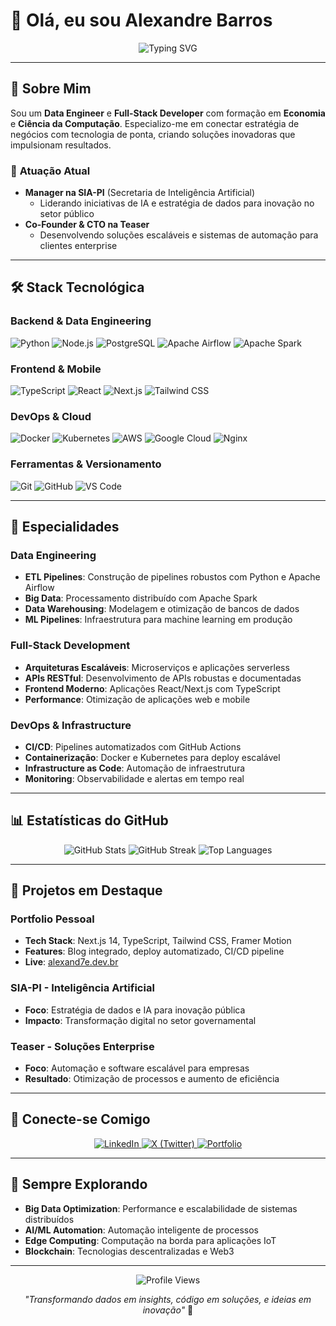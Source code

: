 # 👋 Olá, eu sou Alexandre Barros

<div align="center">
  <img src="https://readme-typing-svg.herokuapp.com?font=Fira+Code&weight=500&size=28&pause=1000&color=3B82F6&center=true&vCenter=true&width=600&height=50&lines=Data+Engineer+%7C+Full-Stack+Developer;Tech+Leader+%7C+AI+Enthusiast;Building+the+Future+with+Data" alt="Typing SVG" />
</div>

---

## 🚀 **Sobre Mim**

Sou um **Data Engineer** e **Full-Stack Developer** com formação em **Economia** e **Ciência da Computação**. Especializo-me em conectar estratégia de negócios com tecnologia de ponta, criando soluções inovadoras que impulsionam resultados.

### 🎯 **Atuação Atual**
- **Manager na SIA-PI** (Secretaria de Inteligência Artificial)
  - Liderando iniciativas de IA e estratégia de dados para inovação no setor público
- **Co-Founder & CTO na Teaser**
  - Desenvolvendo soluções escaláveis e sistemas de automação para clientes enterprise

---

## 🛠️ **Stack Tecnológica**

### **Backend & Data Engineering**
![Python](https://img.shields.io/badge/Python-3776AB?style=for-the-badge&logo=python&logoColor=white)
![Node.js](https://img.shields.io/badge/Node.js-339933?style=for-the-badge&logo=nodedotjs&logoColor=white)
![PostgreSQL](https://img.shields.io/badge/PostgreSQL-316192?style=for-the-badge&logo=postgresql&logoColor=white)
![Apache Airflow](https://img.shields.io/badge/Apache%20Airflow-017CEE?style=for-the-badge&logo=Apache%20Airflow&logoColor=white)
![Apache Spark](https://img.shields.io/badge/Apache%20Spark-E25A1C?style=for-the-badge&logo=Apache%20Spark&logoColor=white)

### **Frontend & Mobile**
![TypeScript](https://img.shields.io/badge/TypeScript-007ACC?style=for-the-badge&logo=typescript&logoColor=white)
![React](https://img.shields.io/badge/React-20232A?style=for-the-badge&logo=react&logoColor=61DAFB)
![Next.js](https://img.shields.io/badge/Next.js-000000?style=for-the-badge&logo=next.js&logoColor=white)
![Tailwind CSS](https://img.shields.io/badge/Tailwind_CSS-38B2AC?style=for-the-badge&logo=tailwind-css&logoColor=white)

### **DevOps & Cloud**
![Docker](https://img.shields.io/badge/Docker-2496ED?style=for-the-badge&logo=docker&logoColor=white)
![Kubernetes](https://img.shields.io/badge/Kubernetes-326CE5?style=for-the-badge&logo=kubernetes&logoColor=white)
![AWS](https://img.shields.io/badge/AWS-232F3E?style=for-the-badge&logo=amazon-aws&logoColor=white)
![Google Cloud](https://img.shields.io/badge/Google_Cloud-4285F4?style=for-the-badge&logo=google-cloud&logoColor=white)
![Nginx](https://img.shields.io/badge/Nginx-009639?style=for-the-badge&logo=nginx&logoColor=white)

### **Ferramentas & Versionamento**
![Git](https://img.shields.io/badge/Git-F05032?style=for-the-badge&logo=git&logoColor=white)
![GitHub](https://img.shields.io/badge/GitHub-100000?style=for-the-badge&logo=github&logoColor=white)
![VS Code](https://img.shields.io/badge/VS%20Code-007ACC?style=for-the-badge&logo=visual-studio-code&logoColor=white)

---

## 🎯 **Especialidades**

### **Data Engineering**
- **ETL Pipelines**: Construção de pipelines robustos com Python e Apache Airflow
- **Big Data**: Processamento distribuído com Apache Spark
- **Data Warehousing**: Modelagem e otimização de bancos de dados
- **ML Pipelines**: Infraestrutura para machine learning em produção

### **Full-Stack Development**
- **Arquiteturas Escaláveis**: Microserviços e aplicações serverless
- **APIs RESTful**: Desenvolvimento de APIs robustas e documentadas
- **Frontend Moderno**: Aplicações React/Next.js com TypeScript
- **Performance**: Otimização de aplicações web e mobile

### **DevOps & Infrastructure**
- **CI/CD**: Pipelines automatizados com GitHub Actions
- **Containerização**: Docker e Kubernetes para deploy escalável
- **Infrastructure as Code**: Automação de infraestrutura
- **Monitoring**: Observabilidade e alertas em tempo real

---

## 📊 **Estatísticas do GitHub**

<div align="center">
  <img src="https://github-readme-stats.vercel.app/api?username=alexand7e&theme=radical&hide_border=true&include_all_commits=true&count_private=true&show_icons=true" alt="GitHub Stats" />
  
  <img src="https://streak-stats.demolab.com/?user=alexand7e&theme=radical&hide_border=true" alt="GitHub Streak" />
  
  <img src="https://github-readme-stats.vercel.app/api/top-langs/?username=alexand7e&theme=radical&hide_border=true&include_all_commits=true&count_private=true&layout=compact" alt="Top Languages" />
</div>

---

## 🌟 **Projetos em Destaque**

### **Portfolio Pessoal**
- **Tech Stack**: Next.js 14, TypeScript, Tailwind CSS, Framer Motion
- **Features**: Blog integrado, deploy automatizado, CI/CD pipeline
- **Live**: [alexand7e.dev.br](https://alexand7e.dev.br)

### **SIA-PI - Inteligência Artificial**
- **Foco**: Estratégia de dados e IA para inovação pública
- **Impacto**: Transformação digital no setor governamental

### **Teaser - Soluções Enterprise**
- **Foco**: Automação e software escalável para empresas
- **Resultado**: Otimização de processos e aumento de eficiência

---

## 🔗 **Conecte-se Comigo**

<div align="center">
  <a href="https://linkedin.com/in/alexand7e" target="_blank">
    <img src="https://img.shields.io/badge/LinkedIn-0077B5?style=for-the-badge&logo=linkedin&logoColor=white" alt="LinkedIn" />
  </a>
  
  <a href="https://x.com/alexandr_eb" target="_blank">
    <img src="https://img.shields.io/badge/X-000000?style=for-the-badge&logo=x&logoColor=white" alt="X (Twitter)" />
  </a>
  
  <a href="https://alexand7e.dev.br" target="_blank">
    <img src="https://img.shields.io/badge/Portfolio-3B82F6?style=for-the-badge&logo=vercel&logoColor=white" alt="Portfolio" />
  </a>
</div>

---

## 🚀 **Sempre Explorando**

- **Big Data Optimization**: Performance e escalabilidade de sistemas distribuídos
- **AI/ML Automation**: Automação inteligente de processos
- **Edge Computing**: Computação na borda para aplicações IoT
- **Blockchain**: Tecnologias descentralizadas e Web3

---

<div align="center">
  <img src="https://visitcount.itsvg.in/api?id=alexand7e&icon=5&color=3B82F6" alt="Profile Views" />
  
  *"Transformando dados em insights, código em soluções, e ideias em inovação"* 🚀
</div>